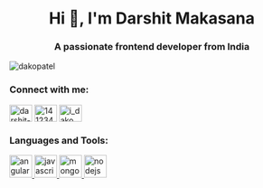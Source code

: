<h1 align="center">Hi 👋, I'm Darshit Makasana</h1>
<h3 align="center">A passionate frontend developer from India</h3>

<p align="left"> <img src="https://komarev.com/ghpvc/?username=dakopatel&label=Profile%20views&color=0e75b6&style=flat" alt="dakopatel" /> </p>

<h3 align="left">Connect with me:</h3>
<p align="left">
<a href="https://linkedin.com/in/darshit-makasana-584382142" target="blank"><img align="center" src="https://cdn.worldvectorlogo.com/logos/linkedin-icon-2.svg" alt="darshit-makasana-584382142" height="30" width="40" /></a>
<a href="https://stackoverflow.com/users/14123406" target="blank"><img align="center" src="https://cdn.worldvectorlogo.com/logos/stack-overflow.svg" alt="14123406" height="30" width="40" /></a>
  <a href="https://instagram.com/i_dako_patel" target="blank"><img align="center" src="https://cdn.worldvectorlogo.com/logos/instagram-2016-5.svg" alt="i_dako_patel" height="30" width="40" /></a>
</p>
</p>

<h3 align="left">Languages and Tools:</h3>
<p align="left"> <a href="https://angular.io" target="_blank" rel="noreferrer"> 
  <img src="https://angular.io/assets/images/logos/angular/angular.svg" alt="angular" width="40" height="40"/> </a>
  <a href="https://www.javascript.com" target="_blank" rel="noreferrer"> 
  <img src="https://cdn.worldvectorlogo.com/logos/logo-javascript.svg" alt="javascript" width="40" height="40"/> </a>
  <a href="https://www.mongodb.com/" target="_blank" rel="noreferrer"> <img src="https://cdn.worldvectorlogo.com/logos/mongodb-icon-1.svg" alt="mongodb" width="40" height="40"/> </a> <a href="https://nodejs.org" target="_blank" rel="noreferrer"> <img src="https://cdn.worldvectorlogo.com/logos/nodejs-1.svg" alt="nodejs" width="40" height="40"/> </a> </p>

